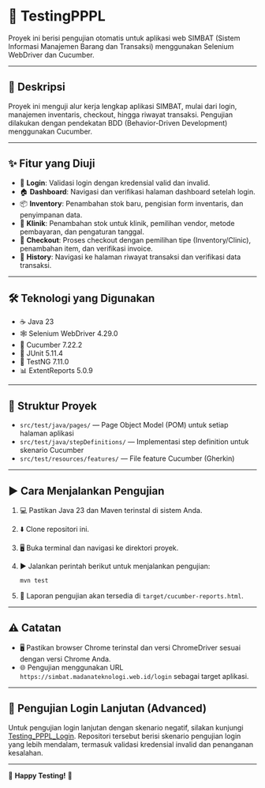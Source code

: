 # 🚀 TestingPPPL

Proyek ini berisi pengujian otomatis untuk aplikasi web SIMBAT (Sistem Informasi Manajemen Barang dan Transaksi) menggunakan Selenium WebDriver dan Cucumber.

---

## 📝 Deskripsi

Proyek ini menguji alur kerja lengkap aplikasi SIMBAT, mulai dari login, manajemen inventaris, checkout, hingga riwayat transaksi. Pengujian dilakukan dengan pendekatan BDD (Behavior-Driven Development) menggunakan Cucumber.

---

## ✨ Fitur yang Diuji

- 🔐 **Login**: Validasi login dengan kredensial valid dan invalid.
- 🏠 **Dashboard**: Navigasi dan verifikasi halaman dashboard setelah login.
- 📦 **Inventory**: Penambahan stok baru, pengisian form inventaris, dan penyimpanan data.
- 🏥 **Klinik**: Penambahan stok untuk klinik, pemilihan vendor, metode pembayaran, dan pengaturan tanggal.
- 🛒 **Checkout**: Proses checkout dengan pemilihan tipe (Inventory/Clinic), penambahan item, dan verifikasi invoice.
- 📜 **History**: Navigasi ke halaman riwayat transaksi dan verifikasi data transaksi.

---

## 🛠️ Teknologi yang Digunakan

- ☕ Java 23
- 🕸️ Selenium WebDriver 4.29.0
- 🥒 Cucumber 7.22.2
- 🧪 JUnit 5.11.4
- 🧪 TestNG 7.11.0
- 📊 ExtentReports 5.0.9

---

## 📁 Struktur Proyek

- `src/test/java/pages/` — Page Object Model (POM) untuk setiap halaman aplikasi
- `src/test/java/stepDefinitions/` — Implementasi step definition untuk skenario Cucumber
- `src/test/resources/features/` — File feature Cucumber (Gherkin)

---

## ▶️ Cara Menjalankan Pengujian

1. 💻 Pastikan Java 23 dan Maven terinstal di sistem Anda.
2. ⬇️ Clone repositori ini.
3. 🖥️ Buka terminal dan navigasi ke direktori proyek.
4. ▶️ Jalankan perintah berikut untuk menjalankan pengujian:

   ```bash
   mvn test
   ```

5. 📑 Laporan pengujian akan tersedia di `target/cucumber-reports.html`.

---

## ⚠️ Catatan

- 🖥️ Pastikan browser Chrome terinstal dan versi ChromeDriver sesuai dengan versi Chrome Anda.
- 🌐 Pengujian menggunakan URL `https://simbat.madanateknologi.web.id/login` sebagai target aplikasi.

---

## 🔎 Pengujian Login Lanjutan (Advanced)

Untuk pengujian login lanjutan dengan skenario negatif, silakan kunjungi [Testing_PPPL_Login](https://github.com/dimalahmad/Testing_PPPL_Login). Repositori tersebut berisi skenario pengujian login yang lebih mendalam, termasuk validasi kredensial invalid dan penanganan kesalahan.

---

🎉 **Happy Testing!** 🎉 